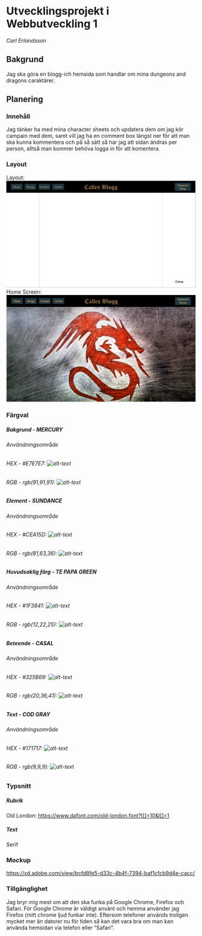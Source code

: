 # Utvecklingsprojekt i Webbutveckling 1
*Carl Erlandsson*

## Bakgrund
Jag ska göra en blogg-ich hemsida som handlar om mina dungeons and dragons caraktärer.

## Planering
### Innehåll
Jag tänker ha med mina character sheets och updatera dem om jag kör campain med dem, samt vill jag ha en comment box längst ner för att man ska kunna kommentera och på så sätt så har jag att sidan ändras per person, alltså man kommer behöva logga in för att komentera.

### Layout
Layout: ![alt-text](https://github.com/Callep3/wu1_caer/blob/master/planing/images/Basic%20layout%20Webb.PNG)
Home Screen: ![alt-text](https://raw.githubusercontent.com/Callep3/wu1_caer/master/planing/images/Home%20Screen%20Webb.png)

### Färgval

##### Bakgrund - MERCURY
###### Användningsområde
###### HEX - #E7E7E7: ![alt-text](https://via.placeholder.com/20/E7E7E7/E7E7E7?Text=%20 "#E7E7E7")

###### RGB - rgb(91,91,91): ![alt-text](https://via.placeholder.com/20/E7E7E7/E7E7E7?Text=%20 "#E7E7E7")

##### Element - SUNDANCE
###### Användningsområde
###### HEX - #CEA15D: ![alt-text](https://via.placeholder.com/20/CEA15D/CEA15D?Text=%20 "#CEA15D")

###### RGB - rgb(81,63,36): ![alt-text](https://via.placeholder.com/20/CEA15D/CEA15D?Text=%20 "#CEA15D")

##### Huvudsaklig färg - TE PAPA GREEN
###### Användningsområde
###### HEX - #1F3841: ![alt-text](https://via.placeholder.com/20/1F3841/1F3841?Text=%20 "#1F3841")

###### RGB - rgb(12,22,25): ![alt-text](https://via.placeholder.com/20/1F3841/1F3841?Text=%20 "#1F3841")

##### Beteende - CASAL
###### Användningsområde
###### HEX - #325B69: ![alt-text](https://via.placeholder.com/20/325B69/325B69?Text=%20 "#325B69")

###### RGB - rgb(20,36,41): ![alt-text](https://via.placeholder.com/20/325B69/325B69?Text=%20 "#325B69")

##### Text - COD GRAY
###### Användningsområde
###### HEX - #171717: ![alt-text](https://via.placeholder.com/20/171717/171717?Text=%20 "#171717")

###### RGB - rgb(9,9,9): ![alt-text](https://via.placeholder.com/20/171717/171717?Text=%20 "#171717")

### Typsnitt
##### Rubrik
Old London: https://www.dafont.com/old-london.font?l[]=10&l[]=1
##### Text
Serif

### Mockup
https://xd.adobe.com/view/bcfd8fe5-d33c-4b4f-7394-baf1cfcb9d4e-cacc/

### Tillgänglighet
Jag bryr mig mest om att den ska funka på Google Chrome, Firefox och Safari. För Google Chrome är väldigt använt och hemma använder jag Firefox (mitt chrome ljud funkar inte). Eftersom telefoner används troligen mycket mer än datorer nu för tiden så kan det vara bra om man kan använda hemsidan via telefon eller "Safari".
